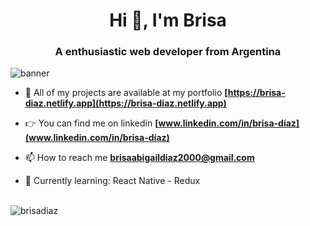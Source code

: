 <h1 align="center">Hi 👋, I'm Brisa</h1>
<h3 align="center">A enthusiastic web developer from Argentina</h3>
<img src="https://res.cloudinary.com/myproyects/image/upload/v1651175957/proyects/techs_ivqnmh.png" alt="banner" /> 

- 💼 All of my projects are available at my portfolio **[https://brisa-diaz.netlify.app](https://brisa-diaz.netlify.app)**

- 👉 You can find me on linkedin **[www.linkedin.com/in/brisa-díaz](www.linkedin.com/in/brisa-díaz)**

- 📫 How to reach me **brisaabigaildiaz2000@gmail.com**

- 🌱 Currently learning: React Native - Redux 
  <br> </br>
<p ><img align="center" src="https://github-readme-stats.vercel.app/api/top-langs?username=brisadiaz&show_icons=true&locale=en&layout=compact" alt="brisadiaz" /></p>

